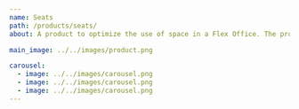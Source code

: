 ```yaml
---
name: Seats
path: /products/seats/
about: A product to optimize the use of space in a Flex Office. The product will achieve this by providing information of the occupancy of seats and meeting rooms in a office, which will make it easier for employees to access these resources and will allow the management to use the information to improve the use of these resources.

main_image: ../../images/product.png

carousel:
  - image: ../../images/carousel.png
  - image: ../../images/carousel.png
  - image: ../../images/carousel.png
---
```

